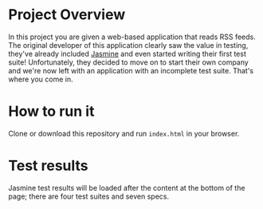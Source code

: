 # Project Overview

In this project you are given a web-based application that reads RSS feeds. The original developer of this application clearly saw the value in testing, they've already included [Jasmine](http://jasmine.github.io/) and even started writing their first test suite! Unfortunately, they decided to move on to start their own company and we're now left with an application with an incomplete test suite. That's where you come in.


# How to run it

Clone or download this repository and run `index.html` in your browser.

# Test results

Jasmine test results will be loaded after the content at the bottom of the page; there are four test suites and seven specs.
